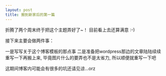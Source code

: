 ```yaml
---
layout: post
title: 搬到新家后的第一篇
---
```


折腾了两个周末终于把这个主题弄好了~！
目前看上去还算满意 :-)

接下来主要会做两件事：
<!-- more -->
一是写写关于这个博客模板的那点事
二是准备把wordpress那边的文章陆陆续续重写一下再搬上来, 毕竟图片什么的要弄也不是太省力, 所以顺便就重写一下吧

这期间博客内可能会有很多的坑还请见谅...orz